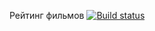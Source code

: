 Рейтинг фильмов
[![Build status](https://ci.appveyor.com/api/projects/status/8devebw5oq31rswq/branch/main?svg=true)](https://ci.appveyor.com/project/german-spb/film-rating-react/branch/main)
